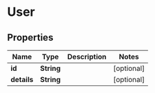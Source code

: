 
# User

## Properties
Name | Type | Description | Notes
------------ | ------------- | ------------- | -------------
**id** | **String** |  |  [optional]
**details** | **String** |  |  [optional]



